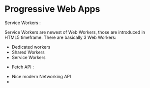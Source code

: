 # Progressive Web Apps

Service Workers :

Service Workers are newest of Web Workers, those are introduced in HTML5 timeframe. There are basically 3 Web Workers:
- Dedicated workers
- Shared Workers
- Service Workers

* Fetch API :
- Nice modern Networking API
- 
